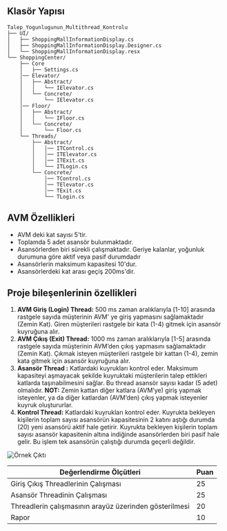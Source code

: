 
## Klasör Yapısı
```plaintext
Talep_Yogunlugunun_Multithread_Kontrolu
├── UI/
│   ├── ShoppingMallInformationDisplay.cs
│   ├── ShoppingMallInformationDisplay.Designer.cs
│   └── ShoppingMallInformationDisplay.resx
└── ShoppingCenter/
	├── Core
	│	├── Settings.cs
	│── Elevator/
	│	├── Abstract/
	│	│	└── IElevator.cs
	│	└── Concrete/
	│		└── IElevator.cs
	│── Floor/
	│	├── Abstract/
	│	│	└── IFloor.cs
	│	└── Concrete/
	│		└── Floor.cs
	└── Threads/
		├── Abstract/
		│	│── ITControl.cs
		│	│── ITElevator.cs
		│	│── ITExit.cs
		│	└── ITLogin.cs
		└── Concrete/
			│── TControl.cs
			│── TElevator.cs
			│── TExit.cs
			└── TLogin.cs
```
## AVM Özellikleri

 - AVM deki kat sayısı 5'tir.
 - Toplamda 5 adet asansör bulunmaktadır.
 - Asansörlerden biri sürekli çalışmaktadır. Geriye kalanlar, yoğunluk durumuna göre aktif veya pasif durumdadır
 - Asansörlerin maksimum kapasitesi 10'dur.
 - Asansörlerdeki kat arası geçiş 200ms'dir.
## Proje bileşenlerinin özellikleri
1.	**AVM Giriş (Login) Thread:** 500 ms zaman aralıklarıyla [1-10] arasında rastgele sayıda müşterinin AVM' ye  giriş yapmasını sağlamaktadır (Zemin Kat). Giren müşterileri rastgele bir kata (1-4) gitmek için asansör kuyruğuna alır.
2.	**AVM Çıkış (Exit) Thread:** 1000 ms zaman aralıklarıyla [1-5] arasında rastgele sayıda müşterinin AVM’den çıkış yapmasını sağlamaktadır (Zemin Kat). Çıkmak isteyen müşterileri rastgele bir kattan (1-4), zemin kata gitmek için asansör kuyruğuna alır.
3.	**Asansör Thread :** Katlardaki kuyrukları kontrol eder. Maksimum kapasiteyi aşmayacak şekilde kuyruktaki müşterilerin talep ettikleri katlarda taşınabilmesini sağlar. Bu thread asansör sayısı kadar (5 adet) olmalıdır.
**NOT:** Zemin kattan diğer katlara (AVM’ye) giriş yapmak isteyenler, ya da diğer katlardan (AVM’den) çıkış yapmak isteyenler kuyruk oluştururlar.
4. **Kontrol Thread:** Katlardaki kuyrukları kontrol eder. Kuyrukta bekleyen kişilerin toplam sayısı asansörün kapasitesinin 2 katını aştığı durumda (20) yeni asansörü aktif hale getirir. Kuyrukta bekleyen kişilerin toplam sayısı asansör kapasitenin altına indiğinde asansörlerden biri pasif hale gelir. Bu işlem tek asansörün çalıştığı durumda geçerli değildir.

![Örnek Çıktı](https://raw.githubusercontent.com/nginY26/TALEP_YOGUNLUGUNUN_MULTITHREAD_ILE_KONTROLU/master/D%C3%B6k%C3%BCmanlar/OrnekCikti.png?token=AKJEJQOKX3P7YGY2FAUYW2C7YVQME)


| Değerlendirme Ölçütleri | Puan |
| --| -- |
| Giriş Çıkış Threadlerinin Çalışması | 25 |
| Asansör Threadinin Çalışması | 25 |
| Threadlerin çalışmasının arayüz üzerinden gösterilmesi | 20 |
| Rapor | 10


